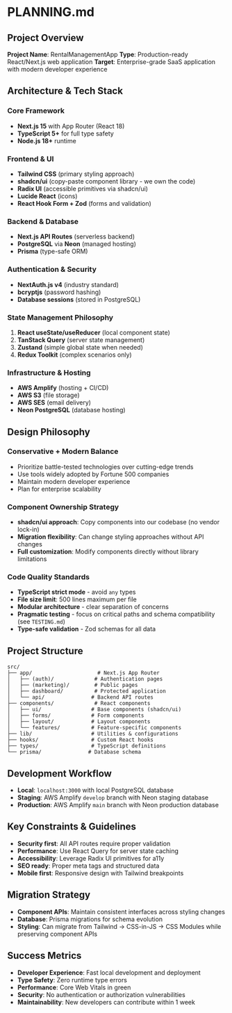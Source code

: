# PLANNING.md

## Project Overview

**Project Name**: RentalManagementApp
**Type**: Production-ready React/Next.js web application
**Target**: Enterprise-grade SaaS application with modern developer experience

## Architecture & Tech Stack

### Core Framework

- **Next.js 15** with App Router (React 18)
- **TypeScript 5+** for full type safety
- **Node.js 18+** runtime

### Frontend & UI

- **Tailwind CSS** (primary styling approach)
- **shadcn/ui** (copy-paste component library - we own the code)
- **Radix UI** (accessible primitives via shadcn/ui)
- **Lucide React** (icons)
- **React Hook Form + Zod** (forms and validation)

### Backend & Database

- **Next.js API Routes** (serverless backend)
- **PostgreSQL** via **Neon** (managed hosting)
- **Prisma** (type-safe ORM)

### Authentication & Security

- **NextAuth.js v4** (industry standard)
- **bcryptjs** (password hashing)
- **Database sessions** (stored in PostgreSQL)

### State Management Philosophy

1. **React useState/useReducer** (local component state)
2. **TanStack Query** (server state management)
3. **Zustand** (simple global state when needed)
4. **Redux Toolkit** (complex scenarios only)

### Infrastructure & Hosting

- **AWS Amplify** (hosting + CI/CD)
- **AWS S3** (file storage)
- **AWS SES** (email delivery)
- **Neon PostgreSQL** (database hosting)

## Design Philosophy

### Conservative + Modern Balance

- Prioritize battle-tested technologies over cutting-edge trends
- Use tools widely adopted by Fortune 500 companies
- Maintain modern developer experience
- Plan for enterprise scalability

### Component Ownership Strategy

- **shadcn/ui approach**: Copy components into our codebase (no vendor lock-in)
- **Migration flexibility**: Can change styling approaches without API changes
- **Full customization**: Modify components directly without library limitations

### Code Quality Standards

- **TypeScript strict mode** - avoid `any` types
- **File size limit**: 500 lines maximum per file
- **Modular architecture** - clear separation of concerns
- **Pragmatic testing** - focus on critical paths and schema compatibility (see `TESTING.md`)
- **Type-safe validation** - Zod schemas for all data

## Project Structure

```
src/
├── app/                     # Next.js App Router
│   ├── (auth)/             # Authentication pages
│   ├── (marketing)/        # Public pages
│   ├── dashboard/          # Protected application
│   └── api/               # Backend API routes
├── components/             # React components
│   ├── ui/                # Base components (shadcn/ui)
│   ├── forms/             # Form components
│   ├── layout/            # Layout components
│   └── features/          # Feature-specific components
├── lib/                   # Utilities & configurations
├── hooks/                 # Custom React hooks
├── types/                 # TypeScript definitions
└── prisma/               # Database schema
```

## Development Workflow

- **Local**: `localhost:3000` with local PostgreSQL database
- **Staging**: AWS Amplify `develop` branch with Neon staging database
- **Production**: AWS Amplify `main` branch with Neon production database

## Key Constraints & Guidelines

- **Security first**: All API routes require proper validation
- **Performance**: Use React Query for server state caching
- **Accessibility**: Leverage Radix UI primitives for a11y
- **SEO ready**: Proper meta tags and structured data
- **Mobile first**: Responsive design with Tailwind breakpoints

## Migration Strategy

- **Component APIs**: Maintain consistent interfaces across styling changes
- **Database**: Prisma migrations for schema evolution
- **Styling**: Can migrate from Tailwind → CSS-in-JS → CSS Modules while preserving component APIs

## Success Metrics

- **Developer Experience**: Fast local development and deployment
- **Type Safety**: Zero runtime type errors
- **Performance**: Core Web Vitals in green
- **Security**: No authentication or authorization vulnerabilities
- **Maintainability**: New developers can contribute within 1 week
